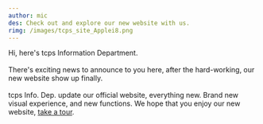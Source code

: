 ```yaml
---
author: mic
des: Check out and explore our new website with us.
rimg: /images/tcps_site_Applei8.png
---
```

<p class="text">Hi, here's tcps Information Department.<br><br>
There's exciting news to announce to you here, after the hard-working, our new website show up finally.<br><br>
tcps Info. Dep. update our official website, everything new. Brand new visual experience, and new functions. We hope that you enjoy our new website, <a href="https://ttcps.github.io/">take a tour</a>.</p>
